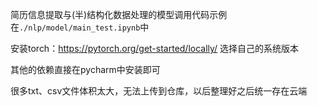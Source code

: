 简历信息提取与(半)结构化数据处理的模型调用代码示例在`./nlp/model/main_test.ipynb`中

安装torch：https://pytorch.org/get-started/locally/ 选择自己的系统版本

其他的依赖直接在pycharm中安装即可

很多txt、csv文件体积太大，无法上传到仓库，以后整理好之后统一存在云端
